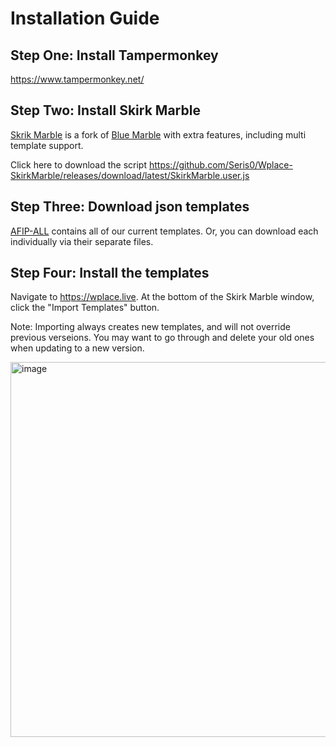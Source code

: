 # Installation Guide

## Step One: Install Tampermonkey
https://www.tampermonkey.net/

## Step Two: Install Skirk Marble
[Skrik Marble](https://github.com/Seris0/Wplace-SkirkMarble) is a fork of [Blue Marble](https://bluemarble.lol/) with extra features, including multi template support.

Click here to download the script https://github.com/Seris0/Wplace-SkirkMarble/releases/download/latest/SkirkMarble.user.js

## Step Three: Download json templates
[AFIP-ALL](https://github.com/AmericanFlagInWPlace/AFIP-SkirkMarble-Templates/blob/main/AFIP-ALL.json) contains all of our current templates. Or, you can download each individually via their separate files.

## Step Four: Install the templates
Navigate to https://wplace.live. At the bottom of the Skirk Marble window, click the "Import Templates" button.

Note: Importing always creates new templates, and will not override previous verseions. You may want to go through and delete your old ones when updating to a new version.

<img height="600" alt="image" src="https://github.com/user-attachments/assets/b07bafd3-a254-47b2-924e-a180456da948" />
